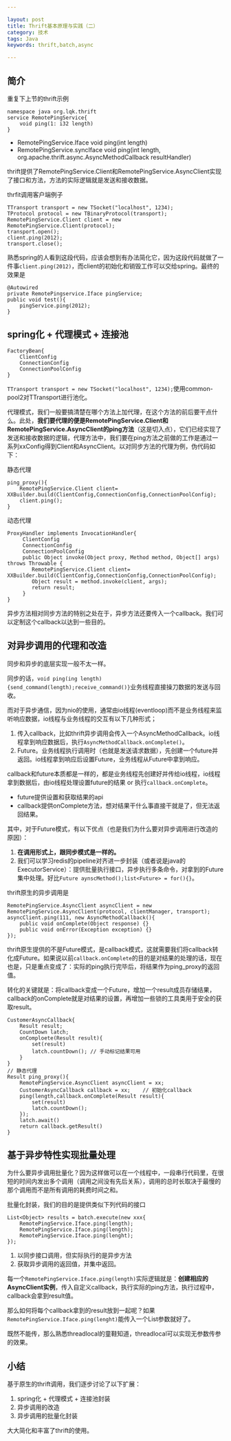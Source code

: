```yaml
---

layout: post
title: Thrift基本原理与实践（二）
category: 技术
tags: Java
keywords: thrift,batch,async

---
```


## 简介

重复下上节的thrift示例

    namespace java org.lqk.thrift
    service RemotePingService{
        void ping(1: i32 length)
    }

- RemotePingService.Iface			void ping(int length)
- RemotePingService.syncIface	    void ping(int length, org.apache.thrift.async.AsyncMethodCallback resultHandler)

thrift提供了RemotePingService.Client和RemotePingService.AsyncClient实现了接口和方法，方法的实际逻辑就是发送和接收数据。


thrfit调用客户端例子

    TTransport transport = new TSocket("localhost", 1234);
    TProtocol protocol = new TBinaryProtocol(transport);
    RemotePingService.Client client = new RemotePingService.Client(protocol);
    transport.open();
    client.ping(2012);
    transport.close();
    
熟悉spring的人看到这段代码，应该会想到有办法简化它，因为这段代码就做了一件事`client.ping(2012)`，而client的初始化和销毁工作可以交给spring。最终的效果是

    @Autowired
    private RemotePingservice.Iface pingService;
    public void test(){
        pingService.ping(2012);
    }
    
## spring化 + 代理模式 + 连接池

    FactoryBean{
        ClientConfig
        ConnectionConfig
        ConnectionPoolConfig
    }

`TTransport transport = new TSocket("localhost", 1234);`使用common-pool2对TTransport进行池化。

代理模式，我们一般要搞清楚在哪个方法上加代理，在这个方法的前后要干点什么。此处，**我们要代理的便是RemotePingService.Client和RemotePingService.AsyncClient的ping方法**（这是切入点），它们已经实现了发送和接收数据的逻辑，代理方法中，我们要在ping方法之前做的工作是通过一系列xxConfig得到Client和AsyncClient。以对同步方法的代理为例，伪代码如下：

静态代理

    ping_proxy(){
        RemotePingService.Client client= XXBuilder.build(ClientConfig,ConnectionConfig,ConnectionPoolConfig);
        client.ping();
    }

动态代理

    ProxyHandler implements InvocationHandler{
         ClientConfig
         ConnectionConfig
         ConnectionPoolConfig
         public Object invoke(Object proxy, Method method, Object[] args) throws Throwable {
            RemotePingService.Client client= XXBuilder.build(ClientConfig,ConnectionConfig,ConnectionPoolConfig);
            Object result = method.invoke(client, args);
            return result;
         }
    }

异步方法相对同步方法的特别之处在于，异步方法还要传入一个callback。我们可以定制这个callback以达到一些目的。

## 对异步调用的代理和改造

同步和异步的底层实现一般不太一样。

同步的话，`void ping(ing length){send_command(length);receive_command()}`业务线程直接操刀数据的发送与回收。

而对于异步通信，因为nio的使用，通常由io线程(eventloop)而不是业务线程来监听响应数据，io线程与业务线程的交互有以下几种形式；

1. 传入callback，比如thrift异步调用会传入一个AsyncMethodCallback。io线程拿到响应数据后，执行`AsyncMethodCallback.onComplete()`。
2. Future。业务线程执行调用时（也就是发送请求数据），先创建一个future并返回。io线程拿到响应后设置Future，业务线程从Future中拿到响应。

callback和future本质都是一样的，都是业务线程先创建好并传给io线程，io线程拿到数据后，由io线程处理设置future的结果 or 执行`callback.onComplete`。

- future提供设置和获取结果的api
- callback提供onComplete方法，想对结果干什么事直接干就是了，但无法返回结果。

其中，对于Future模式，有以下优点（也是我们为什么要对异步调用进行改造的原因）：

1. **在调用形式上，跟同步模式是一样的。**
2. 我们可以学习redis的pipeline对齐进一步封装（或者说是java的ExecutorService）：提供批量执行接口，异步执行多条命令，对拿到的Future集中处理。好比`Future aynscMethod();list<Future> = for(){}`。

thrift原生的异步调用是

    RemotePingService.AsyncClient asyncClient = new RemotePingService.AsyncClient(protocol, clientManager, transport);
    asyncClient.ping(111, new AsyncMethodCallback(){
        public void onComplete(Object response) {}
        public void onError(Exception exception) {}
    });

thrift原生提供的不是Future模式，是callback模式，这就需要我们将callback转化成Future。如果说以前`callback.onComplete`的目的是对结果的处理的话，现在也是，只是重点变成了：实际的ping执行完毕后，将结果作为ping_proxy的返回值。

转化的关键就是：将callback变成一个Future，增加一个result成员存储结果，callback的onComplete就是对结果的设置，再增加一些锁的工具类用于安全的获取result。

    CustomerAsyncCallback{
        Result result;
        CountDown latch;
        onComploete(Result result){
            set(result)
            latch.countDown(); // 手动标记结果可用
        }
    }
    // 静态代理
    Result ping_proxy(){
        RemotePingService.AsyncClient asyncClient = xx;
        CustomerAsyncCallback callback = xx;    // 初始化callback
        ping(length,callback.onComplete(Result result){
            set(result)
            latch.countDown();     
        });                                
        latch.await()
        return callback.getResult()            
    }
    
## 基于异步特性实现批量处理   

为什么要异步调用批量化？因为这样做可以在一个线程中，一段串行代码里，在很短的时间内发出多个调用（调用之间没有先后关系），调用的总时长取决于最慢的那个调用而不是所有调用的耗费时间之和。

批量化封装，我们的目的是提供类似下列代码的接口

    List<Object> results = batch.execute(new xxx{
        RemotePingService.Iface.ping(length);   
        RemotePingService.Iface.ping(length);
        RemotePingService.Iface.ping(lenght);
    });
    
1. 以同步接口调用，但实际执行的是异步方法
2. 获取异步调用的返回值，并集中返回。
    
每一个`RemotePingService.Iface.ping(length)`实际逻辑就是：**创建相应的AsyncClient实例**，传入自定义callback，执行实际的ping方法，执行过程中，callback会拿到result值。

那么如何将每个callback拿到的result放到一起呢？如果` RemotePingService.Iface.ping(lenght)`能传入一个List参数就好了。

既然不能传，那么熟悉threadlocal的童鞋知道，threadlocal可以实现无参数传参的效果。


## 小结

基于原生的thrift调用，我们逐步讨论了以下扩展：

1. spring化 + 代理模式 + 连接池封装
2. 异步调用的改造
3. 异步调用的批量化封装

大大简化和丰富了thrift的使用。

